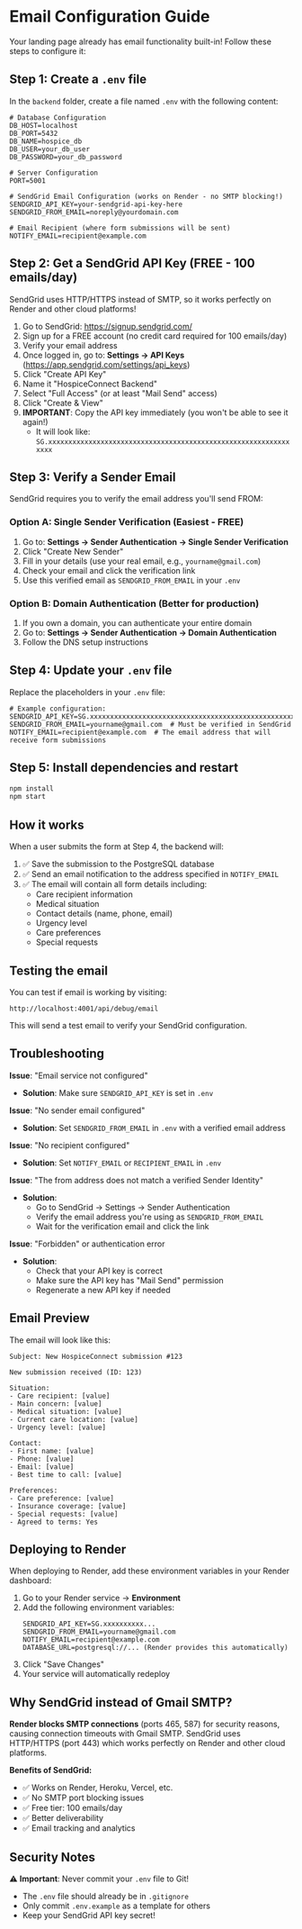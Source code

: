 # Email Configuration Guide

Your landing page already has email functionality built-in! Follow these steps to configure it:

## Step 1: Create a `.env` file

In the `backend` folder, create a file named `.env` with the following content:

```env
# Database Configuration
DB_HOST=localhost
DB_PORT=5432
DB_NAME=hospice_db
DB_USER=your_db_user
DB_PASSWORD=your_db_password

# Server Configuration
PORT=5001

# SendGrid Email Configuration (works on Render - no SMTP blocking!)
SENDGRID_API_KEY=your-sendgrid-api-key-here
SENDGRID_FROM_EMAIL=noreply@yourdomain.com

# Email Recipient (where form submissions will be sent)
NOTIFY_EMAIL=recipient@example.com
```

## Step 2: Get a SendGrid API Key (FREE - 100 emails/day)

SendGrid uses HTTP/HTTPS instead of SMTP, so it works perfectly on Render and other cloud platforms!

1. Go to SendGrid: https://signup.sendgrid.com/
2. Sign up for a FREE account (no credit card required for 100 emails/day)
3. Verify your email address
4. Once logged in, go to: **Settings → API Keys** (https://app.sendgrid.com/settings/api_keys)
5. Click "Create API Key"
6. Name it "HospiceConnect Backend"
7. Select "Full Access" (or at least "Mail Send" access)
8. Click "Create & View"
9. **IMPORTANT**: Copy the API key immediately (you won't be able to see it again!)
   - It will look like: `SG.xxxxxxxxxxxxxxxxxxxxxxxxxxxxxxxxxxxxxxxxxxxxxxxxxxxxxxxxxxxxxxxx`

## Step 3: Verify a Sender Email

SendGrid requires you to verify the email address you'll send FROM:

### Option A: Single Sender Verification (Easiest - FREE)
1. Go to: **Settings → Sender Authentication → Single Sender Verification**
2. Click "Create New Sender"
3. Fill in your details (use your real email, e.g., `yourname@gmail.com`)
4. Check your email and click the verification link
5. Use this verified email as `SENDGRID_FROM_EMAIL` in your `.env`

### Option B: Domain Authentication (Better for production)
1. If you own a domain, you can authenticate your entire domain
2. Go to: **Settings → Sender Authentication → Domain Authentication**
3. Follow the DNS setup instructions

## Step 4: Update your `.env` file

Replace the placeholders in your `.env` file:

```env
# Example configuration:
SENDGRID_API_KEY=SG.xxxxxxxxxxxxxxxxxxxxxxxxxxxxxxxxxxxxxxxxxxxxxxxxxxxxxxxxx
SENDGRID_FROM_EMAIL=yourname@gmail.com  # Must be verified in SendGrid
NOTIFY_EMAIL=recipient@example.com  # The email address that will receive form submissions
```

## Step 5: Install dependencies and restart

```bash
npm install
npm start
```

## How it works

When a user submits the form at Step 4, the backend will:

1. ✅ Save the submission to the PostgreSQL database
2. ✅ Send an email notification to the address specified in `NOTIFY_EMAIL`
3. ✅ The email will contain all form details including:
   - Care recipient information
   - Medical situation
   - Contact details (name, phone, email)
   - Urgency level
   - Care preferences
   - Special requests

## Testing the email

You can test if email is working by visiting:
```
http://localhost:4001/api/debug/email
```

This will send a test email to verify your SendGrid configuration.

## Troubleshooting

**Issue**: "Email service not configured"
- **Solution**: Make sure `SENDGRID_API_KEY` is set in `.env`

**Issue**: "No sender email configured"
- **Solution**: Set `SENDGRID_FROM_EMAIL` in `.env` with a verified email address

**Issue**: "No recipient configured"
- **Solution**: Set `NOTIFY_EMAIL` or `RECIPIENT_EMAIL` in `.env`

**Issue**: "The from address does not match a verified Sender Identity"
- **Solution**: 
  - Go to SendGrid → Settings → Sender Authentication
  - Verify the email address you're using as `SENDGRID_FROM_EMAIL`
  - Wait for the verification email and click the link

**Issue**: "Forbidden" or authentication error
- **Solution**: 
  - Check that your API key is correct
  - Make sure the API key has "Mail Send" permission
  - Regenerate a new API key if needed

## Email Preview

The email will look like this:

```
Subject: New HospiceConnect submission #123

New submission received (ID: 123)

Situation:
- Care recipient: [value]
- Main concern: [value]
- Medical situation: [value]
- Current care location: [value]
- Urgency level: [value]

Contact:
- First name: [value]
- Phone: [value]
- Email: [value]
- Best time to call: [value]

Preferences:
- Care preference: [value]
- Insurance coverage: [value]
- Special requests: [value]
- Agreed to terms: Yes
```

## Deploying to Render

When deploying to Render, add these environment variables in your Render dashboard:

1. Go to your Render service → **Environment**
2. Add the following environment variables:
   ```
   SENDGRID_API_KEY=SG.xxxxxxxxxx...
   SENDGRID_FROM_EMAIL=yourname@gmail.com
   NOTIFY_EMAIL=recipient@example.com
   DATABASE_URL=postgresql://... (Render provides this automatically)
   ```
3. Click "Save Changes"
4. Your service will automatically redeploy

## Why SendGrid instead of Gmail SMTP?

**Render blocks SMTP connections** (ports 465, 587) for security reasons, causing connection timeouts with Gmail SMTP. SendGrid uses HTTP/HTTPS (port 443) which works perfectly on Render and other cloud platforms.

**Benefits of SendGrid:**
- ✅ Works on Render, Heroku, Vercel, etc.
- ✅ No SMTP port blocking issues
- ✅ Free tier: 100 emails/day
- ✅ Better deliverability
- ✅ Email tracking and analytics

## Security Notes

⚠️ **Important**: Never commit your `.env` file to Git!
- The `.env` file should already be in `.gitignore`
- Only commit `.env.example` as a template for others
- Keep your SendGrid API key secret!

